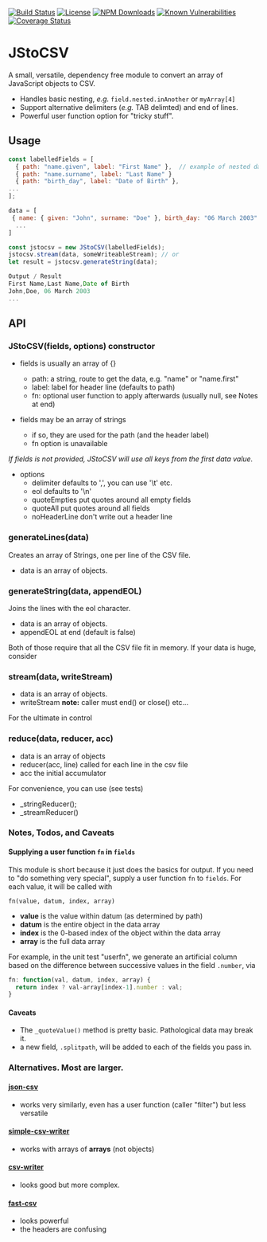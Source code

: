 [![Build Status](https://secure.travis-ci.org/MorganConrad/JStoCSV.png)](http://travis-ci.org/MorganConrad/JStoCSV)
[![License](http://img.shields.io/badge/license-MIT-A31F34.svg)](https://github.com/MorganConrad/JStoCSV)
[![NPM Downloads](http://img.shields.io/npm/dm/jstocsv.svg)](https://www.npmjs.org/package/jstocsv)
[![Known Vulnerabilities](https://snyk.io/test/github/morganconrad/JStoCSV/badge.svg)](https://snyk.io/test/github/morganconrad/JStoCSV)
[![Coverage Status](https://coveralls.io/repos/github/MorganConrad/JStoCSV/badge.svg)](https://coveralls.io/github/MorganConrad/JStoCSV)

# JStoCSV
A small, versatile, dependency free module to convert an array of JavaScript objects to CSV.

 - Handles basic nesting, _e.g._ `field.nested.inAnother` or `myArray[4]`
 - Support alternative delimiters (_e.g._ TAB delimted) and end of lines.
 - Powerful user function option for "tricky stuff".

## Usage

```js
const labelledFields = [
  { path: "name.given", label: "First Name" },  // example of nested data
  { path: "name.surname", label: "Last Name" }
  { path: "birth_day", label: "Date of Birth" },
...
];

data = [
 { name: { given: "John", surname: "Doe" }, birth_day: "06 March 2003" },
  ...
]

const jstocsv = new JStoCSV(labelledFields);
jstocsv.stream(data, someWriteableStream); // or
let result = jstocsv.generateString(data);

Output / Result
First Name,Last Name,Date of Birth
John,Doe, 06 March 2003
...
```

## API

### JStoCSV(fields, options)   constructor
 - fields is usually an array of {}
   - path: a string, route to get the data, e.g. "name" or "name.first"
   - label: label for header line (defaults to path)
   - fn: optional user function to apply afterwards (usually null, see Notes at end)

 - fields may be an array of strings
   - if so, they are used for the path (and the header label)
   - fn option is unavailable

_If fields is not provided, JStoCSV will use all keys from the first data value._

 - options
   - delimiter     defaults to ',', you can use '\t' etc.
   - eol           defaults to '\n'
   - quoteEmpties  put quotes around all empty fields
   - quoteAll      put quotes around all fields
   - noHeaderLine  don't write out a header line

### generateLines(data)
Creates an array of Strings, one per line of the CSV file.
  - data is an array of objects.

### generateString(data, appendEOL)
Joins the lines with the eol character.
  - data is an array of objects.
  - appendEOL  at end (default is false)

Both of those require that all the CSV file fit in memory.  If your data is huge, consider

### stream(data, writeStream)
 - data is an array of objects.
 - writeStream   **note:** caller must end() or close() etc...

For the ultimate in control
### reduce(data, reducer, acc)
 - data is an array of objects
 - reducer(acc, line) called for each line in the csv file
 - acc   the initial accumulator

For convenience, you can use (see tests)
 - _stringReducer();
 - _streamReducer()

### Notes, Todos, and  Caveats

#### Supplying a user function `fn` in `fields`

This module is short because it just does the basics for output.  If you need to "do something very special", supply a user function `fn` to `fields`.  For each value, it will be called with

`fn(value, datum, index, array)`
 - **value** is the value within datum (as determined by path)
 - **datum** is the entire object in the data array
 - **index** is the 0-based index of the object within the data array
 - **array** is the full data array

For example, in the unit test "userfn", we generate an artificial column based on the difference between successive values in the field `.number`, via

```js
fn: function(val, datum, index, array) {
  return index ? val-array[index-1].number : val;
}
```

#### Caveats

 - The `_quoteValue()` method is pretty basic.  Pathological data may break it.
 - a new field, `.splitpath`, will be added to each of the fields you pass in.

### Alternatives.  Most are larger.

#### [json-csv](https://www.npmjs.com/package/json-csv)
 - works very similarly, even has a user function (caller "filter") but less versatile

#### [simple-csv-writer](https://www.npmjs.com/package/simple-csv-writer-csv-writer)
 - works with arrays of **arrays** (not objects)

#### [csv-writer](https://github.com/ryu1kn/csv-writer)
 - looks good but more complex.

#### [fast-csv](https://www.npmjs.com/package/fast-csv)
 - looks powerful
 - the headers are confusing
